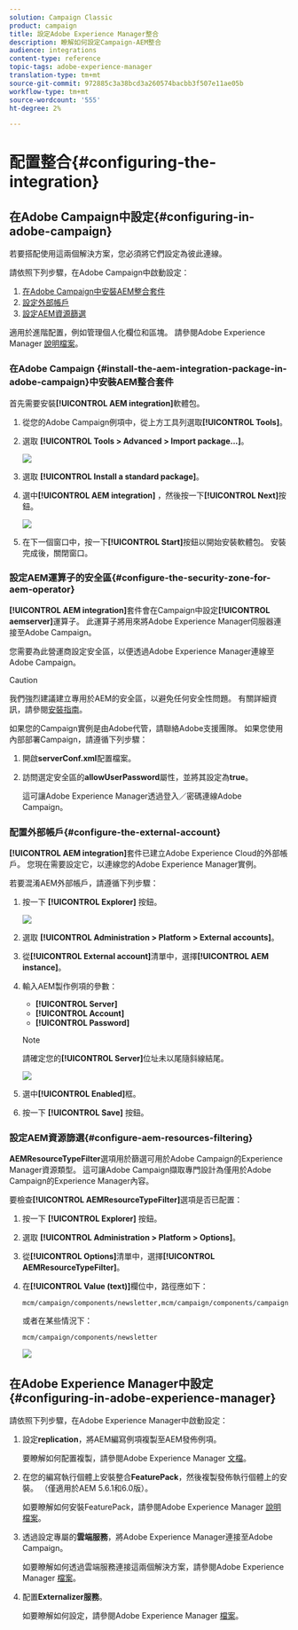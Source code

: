 ```yaml
---
solution: Campaign Classic
product: campaign
title: 設定Adobe Experience Manager整合
description: 瞭解如何設定Campaign-AEM整合
audience: integrations
content-type: reference
topic-tags: adobe-experience-manager
translation-type: tm+mt
source-git-commit: 972885c3a38bcd3a260574bacbb3f507e11ae05b
workflow-type: tm+mt
source-wordcount: '555'
ht-degree: 2%

---
```



# 配置整合{#configuring-the-integration}

## 在Adobe Campaign中設定{#configuring-in-adobe-campaign}

若要搭配使用這兩個解決方案，您必須將它們設定為彼此連線。

請依照下列步驟，在Adobe Campaign中啟動設定：

1. [在Adobe Campaign中安裝AEM整合套件](#install-the-aem-integration-package-in-adobe-campaign)
1. [設定外部帳戶](#configure-the-external-account)
1. [設定AEM資源篩選](#configure-aem-resources-filtering)

適用於進階配置，例如管理個人化欄位和區塊。 請參閱Adobe Experience Manager [說明檔案](https://helpx.adobe.com/experience-manager/6-5/sites/administering/using/campaignonpremise.html)。

### 在Adobe Campaign {#install-the-aem-integration-package-in-adobe-campaign}中安裝AEM整合套件

首先需要安裝&#x200B;**[!UICONTROL AEM integration]**&#x200B;軟體包。

1. 從您的Adobe Campaign例項中，從上方工具列選取&#x200B;**[!UICONTROL Tools]**。
1. 選取 **[!UICONTROL Tools > Advanced > Import package...]**。

   ![](assets/aem_config_1.png)

1. 選取 **[!UICONTROL Install a standard package]**。
1. 選中&#x200B;**[!UICONTROL AEM integration]** ，然後按一下&#x200B;**[!UICONTROL Next]**&#x200B;按鈕。

   ![](assets/aem_config_2.png)

1. 在下一個窗口中，按一下&#x200B;**[!UICONTROL Start]**&#x200B;按鈕以開始安裝軟體包。 安裝完成後，關閉窗口。

### 設定AEM運算子的安全區{#configure-the-security-zone-for-aem-operator}

**[!UICONTROL AEM integration]**&#x200B;套件會在Campaign中設定&#x200B;**[!UICONTROL aemserver]**&#x200B;運算子。 此運算子將用來將Adobe Experience Manager伺服器連接至Adobe Campaign。

您需要為此營運商設定安全區，以便透過Adobe Experience Manager連線至Adobe Campaign。

>[!CAUTION]
>
>我們強烈建議建立專用於AEM的安全區，以避免任何安全性問題。 有關詳細資訊，請參閱[安裝指南](../../installation/using/configuring-campaign-server.md#defining-security-zones)。

如果您的Campaign實例是由Adobe代管，請聯絡Adobe支援團隊。 如果您使用內部部署Campaign，請遵循下列步驟：

1. 開啟&#x200B;**serverConf.xml**&#x200B;配置檔案。
1. 訪問選定安全區的&#x200B;**allowUserPassword**&#x200B;屬性，並將其設定為&#x200B;**true**。

   這可讓Adobe Experience Manager透過登入／密碼連線Adobe Campaign。

### 配置外部帳戶{#configure-the-external-account}

**[!UICONTROL AEM integration]**&#x200B;套件已建立Adobe Experience Cloud的外部帳戶。 您現在需要設定它，以連線您的Adobe Experience Manager實例。

若要混淆AEM外部帳戶，請遵循下列步驟：

1. 按一下 **[!UICONTROL Explorer]** 按鈕。

   ![](assets/aem_config_3.png)

1. 選取 **[!UICONTROL Administration > Platform > External accounts]**。
1. 從&#x200B;**[!UICONTROL External account]**&#x200B;清單中，選擇&#x200B;**[!UICONTROL AEM instance]**。
1. 輸入AEM製作例項的參數：

   * **[!UICONTROL Server]**
   * **[!UICONTROL Account]**
   * **[!UICONTROL Password]**

   >[!NOTE]
   >
   >請確定您的&#x200B;**[!UICONTROL Server]**&#x200B;位址未以尾隨斜線結尾。

   ![](assets/aem_config_4.png)

1. 選中&#x200B;**[!UICONTROL Enabled]**&#x200B;框。
1. 按一下 **[!UICONTROL Save]** 按鈕。

### 設定AEM資源篩選{#configure-aem-resources-filtering}

**AEMResourceTypeFilter**&#x200B;選項用於篩選可用於Adobe Campaign的Experience Manager資源類型。 這可讓Adobe Campaign擷取專門設計為僅用於Adobe Campaign的Experience Manager內容。

要檢查&#x200B;**[!UICONTROL AEMResourceTypeFilter]**&#x200B;選項是否已配置：

1. 按一下 **[!UICONTROL Explorer]** 按鈕。
1. 選取 **[!UICONTROL Administration > Platform > Options]**。
1. 從&#x200B;**[!UICONTROL Options]**&#x200B;清單中，選擇&#x200B;**[!UICONTROL AEMResourceTypeFilter]**。
1. 在&#x200B;**[!UICONTROL Value (text)]**&#x200B;欄位中，路徑應如下：

   ```
   mcm/campaign/components/newsletter,mcm/campaign/components/campaign_newsletterpage,mcm/neolane/components/newsletter
   ```

   或者在某些情況下：

   ```
   mcm/campaign/components/newsletter
   ```

   ![](assets/aem_config_5.png)

## 在Adobe Experience Manager中設定{#configuring-in-adobe-experience-manager}

請依照下列步驟，在Adobe Experience Manager中啟動設定：

1. 設定&#x200B;**replication**，將AEM編寫例項複製至AEM發佈例項。

   要瞭解如何配置複製，請參閱Adobe Experience Manager [文檔](https://helpx.adobe.com/experience-manager/6-5/sites/deploying/using/replication.html)。

1. 在您的編寫執行個體上安裝整合&#x200B;**FeaturePack**，然後複製發佈執行個體上的安裝。 （僅適用於AEM 5.6.1和6.0版）。

   如要瞭解如何安裝FeaturePack，請參閱Adobe Experience Manager [說明檔案](https://helpx.adobe.com/experience-manager/aem-previous-versions.html)。

1. 透過設定專屬的&#x200B;**雲端服務**，將Adobe Experience Manager連接至Adobe Campaign。

   如要瞭解如何透過雲端服務連接這兩個解決方案，請參閱Adobe Experience Manager [檔案](https://helpx.adobe.com/experience-manager/6-5/sites/administering/using/campaignonpremise.html#ConfiguringAdobeExperienceManager)。

1. 配置&#x200B;**Externalizer服務**。

   如要瞭解如何設定，請參閱Adobe Experience Manager [檔案](https://helpx.adobe.com/experience-manager/6-5/sites/developing/using/externalizer.html)。

